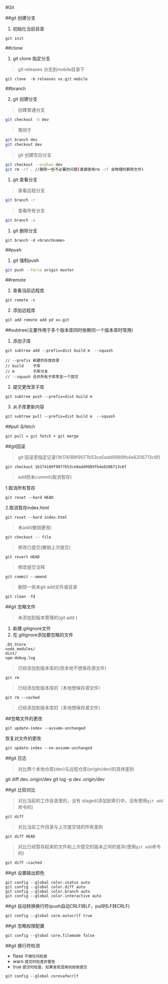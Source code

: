 #Git

##git 创建分支

  1. 初始化当前目录

  ```
  git init
  ```

##clone

1. git clone 指定分支

  >git releases 分支到mobile目录下

  ```
  git clone  -b releases xx.git mobile
  ```


##branch

2. git 创建分支

  > 创建普通分支

  ```sh
  git checkout -b dev
  ```
  >等同于

  ```sh
  git branch dev
  git checkout dev
  ```

  > git 创建空白分支

  ```sh
  git checkout --orphan dev
  git rm -rf . //删除一些不必要的问题(直接使用rm -rf 会物理的删除文件)
  ```

1. git 查看分支

  >查看远程分支

  ```sh
  git branch -r
  ```

  >查看所有分支

  ```sh
  git branch -a
  ```

1. git 删除分支

  ```
  git branch -d <branchname>
  ```


##push

1. git 强制push

  ```sh
  git push --force origin master
  ```
##remote

1. 查看当前远程库

  ```
  git remote -v
  ```

2. 添加远程库

  ```
  git add remote add pd xx.git
  ```

##subtree(主要作用于多个版本库同时依赖同一个版本库时常用)

  1. 添加子库

  ```
  git subtree add --prefix=dist build m  --squash

  // --prefix 新建的存放目录
  // build    子库
  // m        子库分支
  // --squash 合并所有子库秀至一个提交
  ```
  2. 提交更改至子库

  ```
  git subtree push --prefix=dist build m
  ```

  3. 从子库更新内容

  ```
  git subtree pull --prefix=dist build m  --squash
  ```

##pull 与fetch
```
git pull = git fetch + git merge
```
##git回滚

>git 回滚至指定记录(1b174189f9077b53ce0add9989fb4e8206713c6f)

```
git checkout 1b174189f9077b53ce0add9989fb4e8206713c6f
```

>add但未commit(取消暂存)

  1.取消所有暂存

  ```
  git reset --hard HEAD
  ```

  2.取消暂存index.html

  ```
  git reset --hard index.html
  ```


>未add(撤销更改)

```
git checkout -- file
```
>修改已提交(撤销上次提交)

```
git revert HEAD
```
>修改提交注释

```
git commit --amend
```
>删除一些未git add文件或目录

```
git clean -fd
```
##git 忽略文件
>未添加到版本管理的(git add )

1.	新建.gitignore文件
2.	在.gitignore添加要忽略的文件

```
.DS_Store
node_modules/
dist/
npm-debug.log
```
>已经添加到版本库的(但本地不想保存源文件)

```
git rm
```
>已经添加到版本库的（本地想保存源文件）


```
git rm --cached
```
>已经添加到版本库的（本地想保存源文件）

##忽略文件的更改
```
git update-index --assume-unchanged
```
恢复对文件的更改
```
git update-index --no-assume-unchanged
```

##git 日志

>对比两个本地仓库(dev)与远程仓库(origin/dev)的具体差别

git diff dev..origin/dev
git log -p dev..origin/dev

##git 比较对比

>对比当前的工作目录里的，没有 staged(添加到索引中，没有使用`git add`命令的)
```
git diff
```

>对比当前工作目录与上次提交钱的所有差别

```
git diff HEAD
```
>对比已经暂存起来的文件和上次提交的版本之间的差异(使用`git add`命令的)

```
git diff –cached
```

##git 设置输出颜色

```
git config --global color.status auto
git config --global color.diff auto
git config --global color.branch auto
git config --global color.interactive auto
```
##git 自动转换换行符(push自动CRLF转LF，pull时LF转CRLF)

```
git config --global core.autocrlf true
```
##git 忽略权限配置

```
git config --global core.filemode false
```

##git 换行符检测

- flase `不做任何检查`
- warn `提交时检查并警告`
- true `提交时检查，如果发现混用则拒绝提交`

```
git config --global coresafecrlf
```
